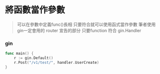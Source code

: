 # 將函數當作參數

> 可以在參數中定義func()長相 只要符合就可以使用函式當作參數
> 筆者使用gin一定會用的 router 宣告的部分 只要function 符合 gin.Handler 
### gin

```go
func main() {
    r := gin.Default()
    r.Post("/v1/test/", handler.UserCreate)
}
```